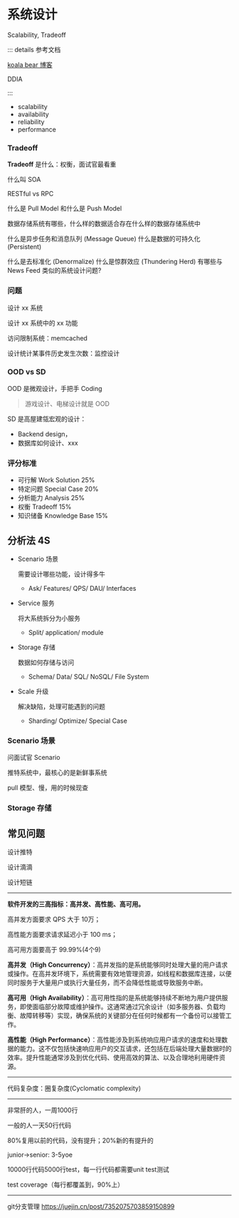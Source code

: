 # 系统设计

Scalability, Tradeoff

::: details 参考文档

[koala bear 博客](http://wsfdl.com/categories.html)

DDIA

:::

- scalability
- availability
- reliability
- performance

### Tradeoff

**Tradeoff** 是什么：权衡，面试官最看重

什么叫 SOA

RESTful vs RPC

什么是 Pull Model 和什么是 Push Model

数据存储系统有哪些，什么样的数据适合存在什么样的数据存储系统中

什么是异步任务和消息队列 (Message Queue)
什么是数据的可持久化 (Persistent)

什么是去标准化 (Denormalize)
什么是惊群效应 (Thundering Herd)
有哪些与 News Feed 类似的系统设计问题?

### 问题

设计 xx 系统

设计 xx 系统中的 xx 功能

访问限制系统：memcached

设计统计某事件历史发生次数：监控设计

### OOD vs SD

OOD 是微观设计，手把手 Coding

> 游戏设计、电梯设计就是 OOD

SD 是高屋建瓴宏观的设计：

- Backend design，
- 数据库如何设计、xxx

### 评分标准

- 可行解 Work Solution 25% 
- 特定问题 Special Case 20% 
- 分析能力 Analysis 25% 
- 权衡 Tradeoff 15% 
- 知识储备 Knowledge Base 15%

## 分析法 4S

- Scenario 场景

  需要设计哪些功能，设计得多牛

  - Ask/ Features/ QPS/ DAU/ Interfaces

- Service 服务

  将大系统拆分为小服务

  - Split/ application/ module

- Storage 存储

  数据如何存储与访问

  - Schema/ Data/ SQL/ NoSQL/ File System

- Scale 升级
  
  解决缺陷，处理可能遇到的问题
  
  - Sharding/ Optimize/ Special Case

### Scenario 场景

问面试官 Scenario

推特系统中，最核心的是新鲜事系统

pull 模型、慢，用的时候现查

### Storage 存储



## 常见问题

设计推特

设计滴滴

设计短链

---

**软件开发的三高指标：高并发、高性能、高可用。**

高并发方面要求 QPS 大于 10万；

高性能方面要求请求延迟小于 100 ms；

高可用方面要高于 99.99%(4个9)

**高并发（High Concurrency）**：高并发指的是系统能够同时处理大量的用户请求或操作。在高并发环境下，系统需要有效地管理资源，如线程和数据库连接，以便同时服务于大量用户或执行大量任务，而不会降低性能或导致服务中断。

**高可用（High Availability）**：高可用性指的是系统能够持续不断地为用户提供服务，即使面临部分故障或维护操作。这通常通过冗余设计（如多服务器、负载均衡、故障转移等）实现，确保系统的关键部分在任何时候都有一个备份可以接管工作。

**高性能（High Performance）**：高性能涉及到系统响应用户请求的速度和处理数据的能力。这不仅包括快速响应用户的交互请求，还包括在后端处理大量数据时的效率。提升性能通常涉及到优化代码、使用高效的算法、以及合理地利用硬件资源。

---

代码复杂度：圈复杂度(Cyclomatic complexity)

---

非常肝的人，一周1000行

一般的人一天50行代码

80%复用以前的代码，没有提升；20%新的有提升的

junior->senior: 3-5yoe

10000行代码5000行test，每一行代码都需要unit test测试

test coverage（每行都覆盖到，90%上）

---

git分支管理 https://juejin.cn/post/7352075703859150899

